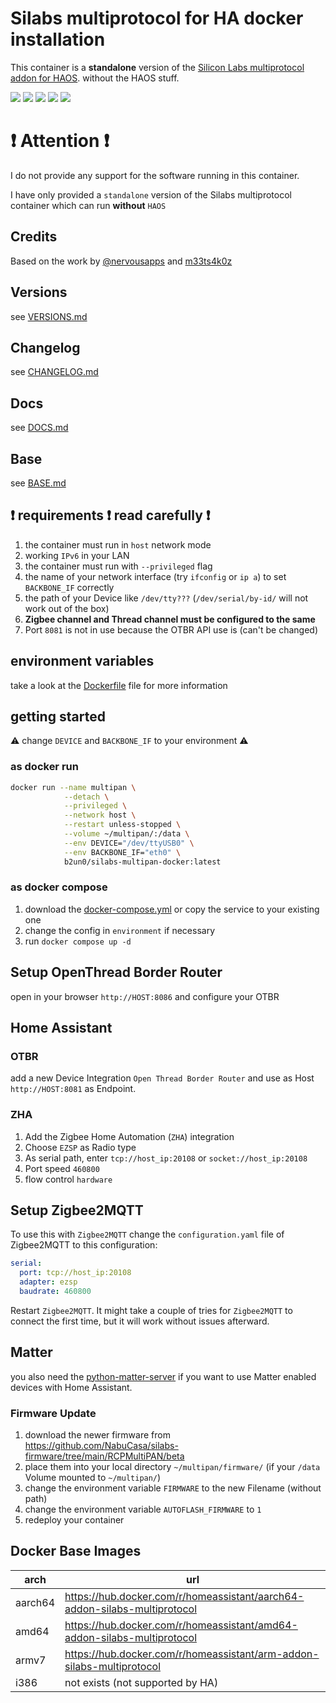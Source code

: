 # Silabs multiprotocol for HA docker installation

This container is a **standalone** version of the [Silicon Labs multiprotocol addon for HAOS](https://skyconnect.home-assistant.io/procedures/enable-multiprotocol/). without the HAOS stuff.

![](https://img.shields.io/github/license/b2un0/silabs-multipan-docker.svg)
![](https://img.shields.io/github/stars/b2un0/silabs-multipan-docker)
![](https://img.shields.io/docker/v/b2un0/silabs-multipan-docker)
![](https://img.shields.io/docker/pulls/b2un0/silabs-multipan-docker.svg)
![](https://img.shields.io/docker/image-size/b2un0/silabs-multipan-docker.svg)

# ❗ Attention ❗

I do not provide any support for the software running in this container.

I have only provided a `standalone` version of the Silabs multiprotocol container which can run **without** `HAOS`

## Credits

Based on the work by [@nervousapps](https://github.com/nervousapps/haDOCKERaddons/tree/master/silabs-multiprotocol/dockerCustom)
and [m33ts4k0z](https://github.com/m33ts4k0z/silabs-multipan-docker)

## Versions

see [VERSIONS.md](VERSIONS.md)

## Changelog

see [CHANGELOG.md](CHANGELOG.md)

## Docs

see [DOCS.md](DOCS.md)

## Base

see [BASE.md](BASE.md)

## ❗ requirements ❗ read carefully ❗

1. the container must run in `host` network mode
2. working `IPv6` in your LAN
3. the container must run with `--privileged` flag
4. the name of your network interface (try `ifconfig` or `ip a`) to set `BACKBONE_IF` correctly
5. the path of your Device like `/dev/tty???` (`/dev/serial/by-id/` will not work out of the box)
6. **Zigbee channel and Thread channel must be configured to the same**
7. Port `8081` is not in use because the OTBR API use is (can't be changed)

## environment variables

take a look at the [Dockerfile](Dockerfile) file for more information

## getting started

⚠️ change `DEVICE` and `BACKBONE_IF` to your environment ⚠️

### as docker run

```bash
docker run --name multipan \
            --detach \
            --privileged \
            --network host \
            --restart unless-stopped \
            --volume ~/multipan/:/data \
            --env DEVICE="/dev/ttyUSB0" \
            --env BACKBONE_IF="eth0" \
            b2un0/silabs-multipan-docker:latest
```

### as docker compose

1. download the [docker-compose.yml](docker-compose.yml) or copy the service to your existing one
2. change the config in `environment` if necessary
3. run `docker compose up -d`

## Setup OpenThread Border Router

open in your browser `http://HOST:8086` and configure your OTBR

## Home Assistant

### OTBR

add a new Device Integration `Open Thread Border Router` and use as Host `http://HOST:8081` as Endpoint.

### ZHA

1. Add the Zigbee Home Automation (`ZHA`) integration
2. Choose `EZSP` as Radio type
3. As serial path, enter `tcp://host_ip:20108` or `socket://host_ip:20108`
4. Port speed `460800`
5. flow control `hardware`

## Setup Zigbee2MQTT

To use this with `Zigbee2MQTT` change the `configuration.yaml` file of Zigbee2MQTT to this configuration:

```yaml
serial:
  port: tcp://host_ip:20108
  adapter: ezsp
  baudrate: 460800
```

Restart `Zigbee2MQTT`.
It might take a couple of tries for `Zigbee2MQTT` to connect the first time, but it will work without issues afterward.

## Matter

you also need the [python-matter-server](https://github.com/home-assistant-libs/python-matter-server) if you want to use Matter enabled devices with Home Assistant.

### Firmware Update

1. download the newer firmware from https://github.com/NabuCasa/silabs-firmware/tree/main/RCPMultiPAN/beta
2. place them into your local directory `~/multipan/firmware/` (if your `/data` Volume mounted to `~/multipan/`)
3. change the environment variable `FIRMWARE` to the new Filename (without path)
4. change the environment variable `AUTOFLASH_FIRMWARE` to `1`
5. redeploy your container

## Docker Base Images

| arch    | url                                                                       |
|---------|---------------------------------------------------------------------------|
| aarch64 | https://hub.docker.com/r/homeassistant/aarch64-addon-silabs-multiprotocol |
| amd64   | https://hub.docker.com/r/homeassistant/amd64-addon-silabs-multiprotocol   |
| armv7   | https://hub.docker.com/r/homeassistant/arm-addon-silabs-multiprotocol     |
| i386    | not exists (not supported by HA)                                          |

